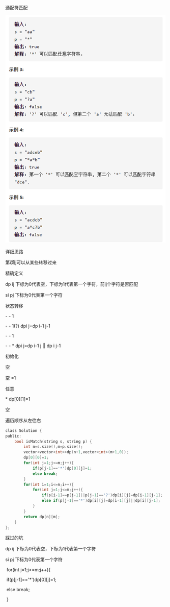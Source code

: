 通配符匹配

![img](image/1627447947230.png)

详细思路

第i第j可以从某些转移过来

精确定义

dp ij 下标为0代表空，下标为1代表第一个字符，前ij个字符是否匹配

si pj  下标为0代表第一个字符

状态转移

\- - 1

\- - 1(?)   dpi j=dp i-1 j-1

\- - 1

\- - *      dpi j=dp i-1 j || dp i j-1

初始化

空

空 =1

任意

\* dp[0][1]=1

空

遍历顺序从左往右

```c
class Solution {
public:
    bool isMatch(string s, string p) {
        int n=s.size(),m=p.size();
        vector<vector<int>>dp(n+1,vector<int>(m+1,0));
        dp[0][0]=1;
        for(int j=1;j<=m;j++){
            if(p[j-1]=='*')dp[0][j]=1;
            else break;
        }
        for(int i=1;i<=n;i++){
            for(int j=1;j<=m;j++){
                if(s[i-1]==p[j-1]||p[j-1]=='?')dp[i][j]=dp[i-1][j-1];
                else if(p[j-1]=='*')dp[i][j]=dp[i-1][j]||dp[i][j-1];
            }
        }
        return dp[n][m];
    }
};

```

踩过的坑

dp ij 下标为0代表空，下标为1代表第一个字符

si pj  下标为0代表第一个字符

​    for(int j=1;j<=m;j++){

​      if(p[j-1]=='*')dp[0][j]=1;

​      else break;

​    }

